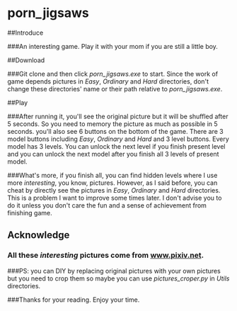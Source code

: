 # porn_jigsaws
##Introduce

###An interesting game. Play it with your mom if you are still a little boy.

##Download

###Git clone and then click *porn_jigsaws.exe* to start. Since the work of game depends pictures in *Easy*, *Ordinary* and *Hard* directories, don't change these directories' name or their path relative to *porn_jigsaws.exe*.

##Play

###After running it, you'll see the original picture but it will be shuffled after 5 seconds. So you need to memory the picture as much as possible in 5 seconds. you'll also see 6 buttons on the bottom of the game. There are 3 model buttons including *Easy*, *Ordinary* and *Hard* and 3 level buttons. Every model has 3 levels. You can unlock the next level if you finish present level and you can unlock the next model after you finish all 3 levels of present model. 

###What's more, if you finish all, you can find hidden levels where I use more *interesting*, you know, pictures. However, as I said before, you can cheat by directly see the pictures in *Easy*, *Ordinary* and *Hard* directories. This is a problem I want to improve some times later. I don't advise you to do it unless you don't care the fun and a sense of achievement from finishing game. 

## Acknowledge

### All these *interesting* pictures come from www.pixiv.net.

###PS: you can DIY by replacing original pictures with your own pictures but you need to crop them so maybe you can use *pictures_croper.py* in *Utils* directories.

###Thanks for your reading. Enjoy your time.

